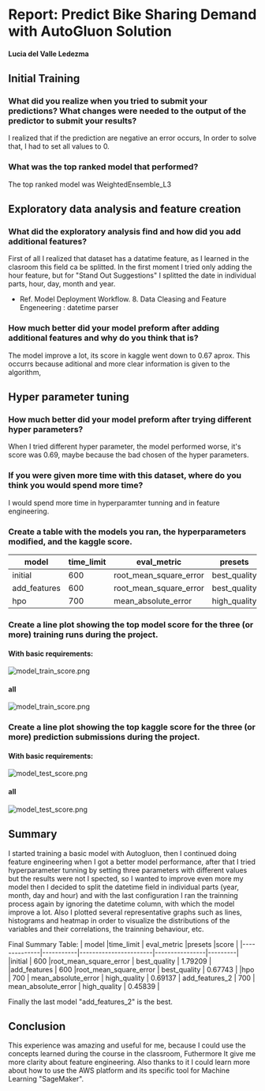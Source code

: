 # Report: Predict Bike Sharing Demand with AutoGluon Solution
#### Lucia del Valle Ledezma

## Initial Training
### What did you realize when you tried to submit your predictions? What changes were needed to the output of the predictor to submit your results?

I realized that if the prediction are negative an error occurs, In order to solve that, I had to set all values to 0.

### What was the top ranked model that performed?
 The top ranked model was WeightedEnsemble_L3

## Exploratory data analysis and feature creation
### What did the exploratory analysis find and how did you add additional features?
First of all I realized that dataset has a datatime feature, as I learned in the clasroom this field ca be splitted.
In the first moment I tried only adding the hour feature, but for "Stand Out Suggestions" I splitted the date in individual parts, hour, day, month and year.
- Ref. Model Deployment Workflow. 8. Data Cleasing and Feature Engeneering : datetime parser

### How much better did your model preform after adding additional features and why do you think that is?
The model improve a lot, its score in kaggle went down to 0.67 aprox. This occurrs because aditional  and more clear information is given to the algorithm,

## Hyper parameter tuning
### How much better did your model preform after trying different hyper parameters?
When I tried different hyper parameter, the model performed worse, it's score was 0.69, maybe because the bad chosen of the hyper parameters.

### If you were given more time with this dataset, where do you think you would spend more time?
I would spend more time in hyperparamter tunning and in feature engineering. 

### Create a table with the models you ran, the hyperparameters modified, and the kaggle score.
| model	     |time_limit |eval_metric	         |presets         |score    |
|------------|-----------|-----------------------|----------------|---------|
|initial  	 | 600	     |root_mean_square_error | best_quality   | 1.79209 |
|add_features| 600	     |root_mean_square_error | best_quality   | 0.67743 |
|hpo	     |    700	 | mean_absolute_error	 | high_quality   | 0.69137 |

### Create a line plot showing the top model score for the three (or more) training runs during the project.
#### With basic requirements:
![model_train_score.png](img/model_train_score.png)
#### all
![model_train_score.png](img/model_train_extended_score.png)
### Create a line plot showing the top kaggle score for the three (or more) prediction submissions during the project.
#### With basic requirements:
![model_test_score.png](img/model_test_score.png)
#### all
![model_test_score.png](img/model_test_extended_score.png)

## Summary
I started training a basic model with Autogluon, then I continued doing feature engineering when I got a better model performance, after that I tried hyperparameter tunning by setting three parameters with different values but the results were not I spected, so  I wanted to improve even more my model then I decided to split the datetime field in individual parts (year, month, day and hour) and with the last configuration I ran the trainning process again by ignoring the datetime column, with which the model improve a lot. Also I plotted several representative graphs such as lines, histograms and heatmap in order to visualize the distributions of the variables and their correlations, the trainning behaviour, etc.

Final Summary Table:
| model	       |time_limit | eval_metric	       |presets         |score    |
|--------------|-----------|-----------------------|----------------|---------|
|initial  	   | 600	   |root_mean_square_error | best_quality   | 1.79209 |
|add_features  | 600	   |root_mean_square_error | best_quality   | 0.67743 |
|hpo	       | 700	   | mean_absolute_error   | high_quality   | 0.69137 |
add_features_2 | 700	   | mean_absolute_error   | high_quality	| 0.45839 |

Finally the last model "add_features_2" is the best.

## Conclusion
This experience was amazing and useful for me, because I could use the concepts learned during the course in the classroom, Futhermore It give me more clarity about feature engineering. Also thanks to it I could learn more about how to use the AWS platform and its specific tool for  Machine Learning "SageMaker".

